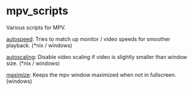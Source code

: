 # mpv_scripts
Various scripts for MPV.

[autospeed](https://github.com/kevinlekiller/mpv_scripts/tree/master/autospeed/): Tries to match up monitor / video speeds for smoother playback. (*nix / windows)

[autoscaling](https://github.com/kevinlekiller/mpv_scripts/tree/master/autoscaling/): Disable video scaling if video is slightly smaller than window size. (*nix / windows)

[maximize](https://github.com/kevinlekiller/mpv_scripts/tree/master/maximize/): Keeps the mpv window maximized when not in fullscreen. (windows)

